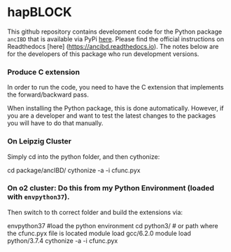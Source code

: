 # hapBLOCK
This github repository contains development code for the Python package `ancIBD` that is available via PyPi [here](https://pypi.org/project/ancIBD/). Please find the official instructions on Readthedocs [here] (https://ancibd.readthedocs.io). The notes below are for the developers of this package who run development versions.





### Produce C extension
In order to run the code, you need to have the C extension that implements the forward/backward pass.

When installing the Python package, this is done automatically. However, if you are a developer and want to test the latest changes to the packages you will have to do that manually.

### On Leipzig Cluster
Simply cd into the python folder, and then cythonize:

cd package/ancIBD/
cythonize -a -i cfunc.pyx

### On o2 cluster: Do this from my Python Environment (loaded with `envpython37`). 
Then switch to th correct folder and build the extensions via:

envpython37  #load the python environment
cd python3/  # or path where the cfunc.pyx file is located
module load gcc/6.2.0
module load python/3.7.4
cythonize -a -i cfunc.pyx



